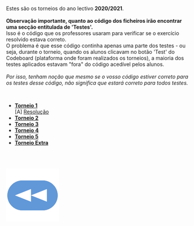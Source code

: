 Estes são os torneios do ano lectivo **2020/2021**.
<br>
<br>**Observação importante, quanto ao código dos ficheiros irão encontrar uma secção entitulada de 'Testes'.**
<br>Isso é o código que os professores usaram para verificar se o exercício resolvido estava correto.
<br>O problema é que esse código continha apenas uma parte dos testes - ou seja, durante o torneio, quando os alunos clicavam no botão 'Test' do Codeboard (plataforma onde foram realizados os torneios), a maioria dos testes aplicados estavam "fora" do código acedível pelos alunos.
<br>
<br>*Por isso, tenham noção que mesmo se o vosso código estiver correto para os testes desse código, não significa que estará correto para todos testes.*

<br>

* [**Torneio 1**](t1-2021.md)
<br>  [A] [Resolução](t1-2021-res.md)
* [**Torneio 2**](t2-2021.md)
* [**Torneio 3**]()
* [**Torneio 4**]()
* [**Torneio 5**]()
* [**Torneio Extra**]()

<br><br>

[![retroceder](https://raw.githubusercontent.com/David81820/Recursos-LCC/main/Rewind.png)](https://david81820.github.io/Recursos-LCC/2ano/2sem/LA2)
